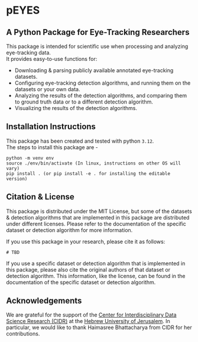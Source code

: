 # pEYES
## A Python Package for Eye-Tracking Researchers
This package is intended for scientific use when processing and analyzing eye-tracking data.  
It provides easy-to-use functions for:
- Downloading & parsing publicly available annotated eye-tracking datasets.
- Configuring eye-tracking detection algorithms, and running them on the datasets or your own data.
- Analyzing the results of the detection algorithms, and comparing them to ground truth data or to a different detection algorithm.
- Visualizing the results of the detection algorithms.

## Installation Instructions
This package has been created and tested with python ```3.12```.  
The steps to install this package are -  

```angular2html
python -m venv env 
source ./env/bin/activate (In linux, instructions on other OS will vary)
pip install . (or pip install -e . for installing the editable version)
```

## Citation & License
This package is distributed under the MIT License, but some of the datasets & detection algorithms that are implemented
in this package are distributed under different licenses. Please refer to the documentation of the specific dataset or
detection algorithm for more information.

If you use this package in your research, please cite it as follows:
```angular2html
# TBD
```

If you use a specific dataset or detection algorithm that is implemented in this package, please also cite the original
authors of that dataset or detection algorithm. This information, like the license, can be found in the documentation
of the specific dataset or detection algorithm.

## Acknowledgements
We are grateful for the support of the [Center for Interdisciplinary Data Science Research (CIDR)](https://cidr.huji.ac.il/) at the [Hebrew University of Jerusalem](https://new.huji.ac.il/). In particular, we would like to thank Haimasree Bhattacharya from CIDR for her contributions.

